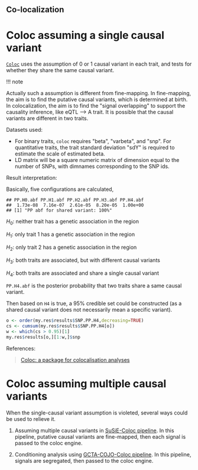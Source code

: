 Co-localization
---


# Coloc assuming a single causal variant

[`Coloc`](https://journals.plos.org/plosgenetics/article?id=10.1371/journal.pgen.1004383) uses the assumption of 0 or 1 causal variant in each trait, 
and tests for whether they share the same causal variant.

!!! note

Actually such a assumption is different from fine-mapping. In fine-mapping, the aim is to find the putative causal variants, which is determined at birth. In colocalization, the aim is to find the "signal overlapping" to support the causality inference, like eQTL --> A trait. It is possible that the causal variants are different in two traits.

Datasets used:

* For binary traits, `coloc` requires "beta", "varbeta", and "snp". For quantitative traits, 
the trait standard deviation "sdY" is required to estimate the scale of estimated beta.
* LD matrix will be a square numeric matrix of dimension equal to the number of SNPs, with dimnames corresponding to the SNP ids.

Result interpretation:

Basically, five configurations are calculated, 

```
## PP.H0.abf PP.H1.abf PP.H2.abf PP.H3.abf PP.H4.abf 
##  1.73e-08  7.16e-07  2.61e-05  8.20e-05  1.00e+00 
## [1] "PP abf for shared variant: 100%"
```

$H_0$: neither trait has a genetic association in the region

$H_1$: only trait 1 has a genetic association in the region

$H_2$: only trait 2 has a genetic association in the region

$H_3$: both traits are associated, but with different causal variants

$H_4$: both traits are associated and share a single causal variant

`PP.H4.abf` is the posterior probability that two traits share a same causal variant.

Then based on `H4` is true, a 95% credible set could be constructed (as a shared causal variant does not necessarily mean a specific variant).
```R
o <- order(my.res$results$SNP.PP.H4,decreasing=TRUE)
cs <- cumsum(my.res$results$SNP.PP.H4[o])
w <- which(cs > 0.95)[1]
my.res$results[o,][1:w,]$snp
```

References:
>[Coloc: a package for colocalisation analyses](https://chr1swallace.github.io/coloc/articles/a01_intro.html)


# Coloc assuming multiple causal variants

When the single-causal variant assumption is violeted, several ways could be used to relieve it.

1. Assuming multiple causal variants in [SuSiE-Coloc pipeline](https://chr1swallace.github.io/coloc/articles/a06_SuSiE.html).
   In this pipeline, putative causal variants are fine-mapped, then each signal is passed to the coloc engine.
   
2. Conditioning analysis using [GCTA-COJO-Coloc pipeline](https://www.biorxiv.org/content/10.1101/2022.08.08.503158v1.abstract).
   In this pipeline, signals are segregated, then passed to the coloc engine.


